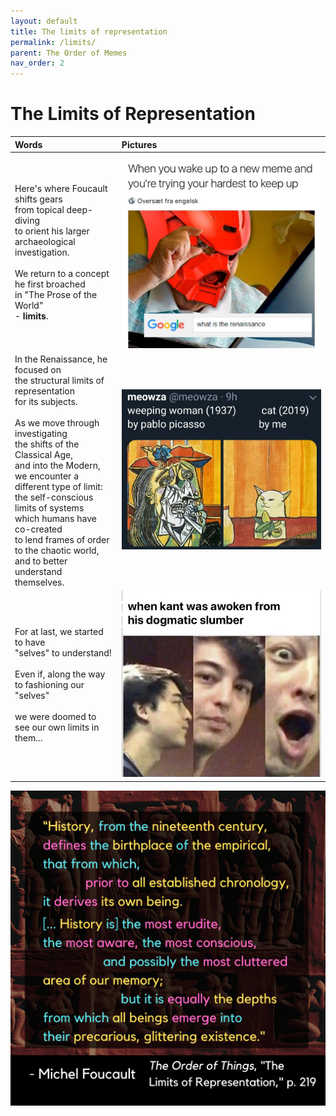 ```yaml
---
layout: default
title: The limits of representation
permalink: /limits/
parent: The Order of Memes
nav_order: 2
---
```


# The Limits of Representation

| Words | Pictures |
|:---------------------------------|:------------------------------------------------------|
| Here's where Foucault shifts gears <br> from topical deep-diving <br> to orient his larger archaeological investigation. <br> <br> We return to a concept he first broached <br> in "The Prose of the World" <br> - **limits**. | ![limits to understanding](../memes/limitsunderstanding.jpg) |
| In the Renaissance, he focused on <br> the structural limits of representation <br> for its subjects. <br> <br> As we move through investigating <br> the shifts of the Classical Age, <br> and into the Modern, <br> we encounter a different type of limit: <br> the self-conscious limits of systems <br> which humans have co-created <br> to lend frames of order to the chaotic world, <br> and to better understand themselves. | ![mixed memes](../memes/memerefried.jpg) |
| For at last, we started to have <br> "selves" to understand! <br> <br> Even if, along the way to fashioning our "selves" <br> <br> we were doomed to see our own limits in them... | ![Kant Woke](../memes/kantwoke.jpg) |

![The limits of representation](../graphics/toot_limits_graphic.png)
